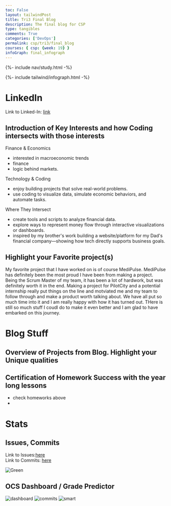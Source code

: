 ```yaml
---
toc: False 
layout: tailwindPost
title: Tri3 Final Blog
description: The final blog for CSP
type: tangibles 
comments: True
categories: ['DevOps']
permalink: csp/tri3/final_blog
courses: { csp: {week: 19} }
infoGraph: final_infograph
---
```


{%- include nav/study.html -%}

{%- include tailwind/infograph.html -%}

# LinkedIn
Link to Linked-In: [link](https://www.linkedin.com/in/gavincopley/)

## Introduction of Key Interests and how Coding intersects with those interests
Finance & Economics
- interested in macroeconomic trends
- finance
- logic behind markets.

Technology & Coding
- enjoy building projects that solve real-world problems.
- use coding to visualize data, simulate economic behaviors, and automate tasks.

Where They Intersect
- create tools and scripts to analyze financial data.
- explore ways to represent money flow through interactive visualizations or dashboards.
- inspired by my brother's work building a website/platform for my Dad's financial company—showing how tech directly supports business goals.

## Highlight your Favorite project(s) 

My favorite project that I have worked on is of course MediPulse. MediPulse has definitely been the most proud I have been from making a project. Being the Scrum Master of my team, it has been a lot of hardwork, but was definitely worth it in the end. Making a project for PilotCity and a potential internship really put things on the line and motviated me and my team to follow through and make a product worth talking about. We have all put so much time into it and I am really happy with how it has turned out. THere is still so much stuff I coudl do to make it even better and I am glad to have embarked on this journey.

# Blog Stuff

## Overview of Projects from Blog. Highlight your Unique qualities


## Certification of  Homework Success with the year long lessons
- check homeworks above
- 

# Stats

## Issues, Commits
Link to Issues:[here](https://github.com/GavinCopley/MediPulse/issues?q=is%3Aissue%20state%3Aopen%20author%3AGavinCopley)<br>
Link to Commits: [here](https://github.com/GavinCopley/MediPulse/commits/main/?author=GavinCopley)

![Green]({{site.baseurl}}/images/green.png)

## OCS Dashboard / Grade Predictor
![dashboard]({{site.baseurl}}/images/ocs_dashboard.png)
![commits]({{site.baseurl}}/images/ocs_grade_commits.png)
![smart]({{site.baseurl}}/images/ocs_grade_smart.png)
